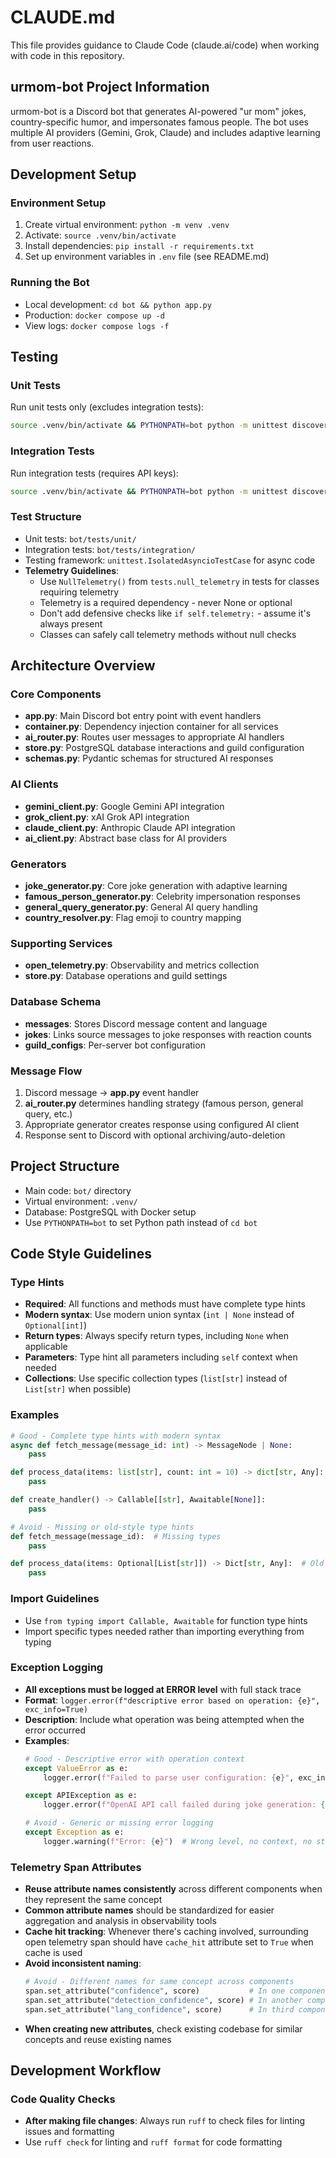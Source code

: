 # CLAUDE.md

This file provides guidance to Claude Code (claude.ai/code) when working with code in this repository.

## urmom-bot Project Information

urmom-bot is a Discord bot that generates AI-powered "ur mom" jokes, country-specific humor, and impersonates famous people. The bot uses multiple AI providers (Gemini, Grok, Claude) and includes adaptive learning from user reactions.

## Development Setup

### Environment Setup
1. Create virtual environment: `python -m venv .venv`
2. Activate: `source .venv/bin/activate`
3. Install dependencies: `pip install -r requirements.txt`
4. Set up environment variables in `.env` file (see README.md)

### Running the Bot
- Local development: `cd bot && python app.py`
- Production: `docker compose up -d`
- View logs: `docker compose logs -f`

## Testing

### Unit Tests
Run unit tests only (excludes integration tests):
```bash
source .venv/bin/activate && PYTHONPATH=bot python -m unittest discover -s bot/tests/unit -p "*test*.py" -v
```

### Integration Tests
Run integration tests (requires API keys):
```bash
source .venv/bin/activate && PYTHONPATH=bot python -m unittest discover -s bot/tests/integration -p "*test*.py" -v
```

### Test Structure
- Unit tests: `bot/tests/unit/`
- Integration tests: `bot/tests/integration/`
- Testing framework: `unittest.IsolatedAsyncioTestCase` for async code
- **Telemetry Guidelines**: 
  - Use `NullTelemetry()` from `tests.null_telemetry` in tests for classes requiring telemetry
  - Telemetry is a required dependency - never None or optional
  - Don't add defensive checks like `if self.telemetry:` - assume it's always present
  - Classes can safely call telemetry methods without null checks

## Architecture Overview

### Core Components
- **app.py**: Main Discord bot entry point with event handlers
- **container.py**: Dependency injection container for all services
- **ai_router.py**: Routes user messages to appropriate AI handlers
- **store.py**: PostgreSQL database interactions and guild configuration
- **schemas.py**: Pydantic schemas for structured AI responses

### AI Clients
- **gemini_client.py**: Google Gemini API integration
- **grok_client.py**: xAI Grok API integration  
- **claude_client.py**: Anthropic Claude API integration
- **ai_client.py**: Abstract base class for AI providers

### Generators
- **joke_generator.py**: Core joke generation with adaptive learning
- **famous_person_generator.py**: Celebrity impersonation responses
- **general_query_generator.py**: General AI query handling
- **country_resolver.py**: Flag emoji to country mapping

### Supporting Services
- **open_telemetry.py**: Observability and metrics collection
- **store.py**: Database operations and guild settings

### Database Schema
- **messages**: Stores Discord message content and language
- **jokes**: Links source messages to joke responses with reaction counts
- **guild_configs**: Per-server bot configuration

### Message Flow
1. Discord message → **app.py** event handler
2. **ai_router.py** determines handling strategy (famous person, general query, etc.)
3. Appropriate generator creates response using configured AI client
4. Response sent to Discord with optional archiving/auto-deletion

## Project Structure
- Main code: `bot/` directory
- Virtual environment: `.venv/`
- Database: PostgreSQL with Docker setup
- Use `PYTHONPATH=bot` to set Python path instead of `cd bot`

## Code Style Guidelines

### Type Hints
- **Required**: All functions and methods must have complete type hints
- **Modern syntax**: Use modern union syntax (`int | None` instead of `Optional[int]`)
- **Return types**: Always specify return types, including `None` when applicable
- **Parameters**: Type hint all parameters including `self` context when needed
- **Collections**: Use specific collection types (`list[str]` instead of `List[str]` when possible)

### Examples
```python
# Good - Complete type hints with modern syntax
async def fetch_message(message_id: int) -> MessageNode | None:
    pass

def process_data(items: list[str], count: int = 10) -> dict[str, Any]:
    pass

def create_handler() -> Callable[[str], Awaitable[None]]:
    pass

# Avoid - Missing or old-style type hints
def fetch_message(message_id):  # Missing types
    pass

def process_data(items: Optional[List[str]]) -> Dict[str, Any]:  # Old syntax
    pass
```

### Import Guidelines
- Use `from typing import Callable, Awaitable` for function type hints
- Import specific types needed rather than importing everything from typing

### Exception Logging
- **All exceptions must be logged at ERROR level** with full stack trace
- **Format**: `logger.error(f"descriptive error based on operation: {e}", exc_info=True)`
- **Description**: Include what operation was being attempted when the error occurred
- **Examples**:
  ```python
  # Good - Descriptive error with operation context
  except ValueError as e:
      logger.error(f"Failed to parse user configuration: {e}", exc_info=True)
  
  except APIException as e:
      logger.error(f"OpenAI API call failed during joke generation: {e}", exc_info=True)
  
  # Avoid - Generic or missing error logging
  except Exception as e:
      logger.warning(f"Error: {e}")  # Wrong level, no context, no stack trace
  ```

### Telemetry Span Attributes
- **Reuse attribute names consistently** across different components when they represent the same concept
- **Common attribute names** should be standardized for easier aggregation and analysis in observability tools
- **Cache hit tracking**: Whenever there's caching involved, surrounding open telemetry span should have `cache_hit` attribute set to `True` when cache is used
- **Avoid inconsistent naming**:
  ```python
  # Avoid - Different names for same concept across components
  span.set_attribute("confidence", score)           # In one component
  span.set_attribute("detection_confidence", score) # In another component  
  span.set_attribute("lang_confidence", score)      # In third component
  ```
- **When creating new attributes**, check existing codebase for similar concepts and reuse existing names

## Development Workflow

### Code Quality Checks
- **After making file changes**: Always run `ruff` to check files for linting issues and formatting
- Use `ruff check` for linting and `ruff format` for code formatting